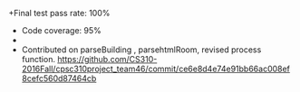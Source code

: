+Final test pass rate: 100%
 + Code coverage: 95%
 + 
 + Contributed on parseBuilding , parsehtmlRoom, revised process function. 
 https://github.com/CS310-2016Fall/cpsc310project_team46/commit/ce6e8d4e74e91bb66ac008ef8cefc560d87464cb
 
